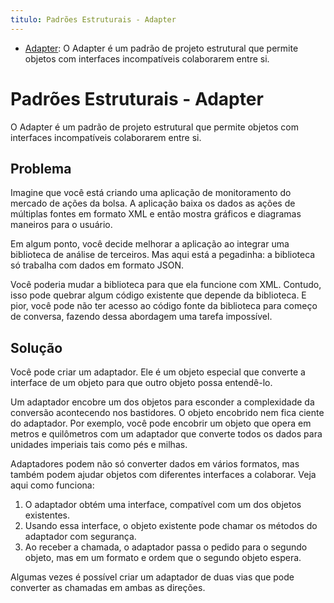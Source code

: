 ```yaml
---
titulo: Padrões Estruturais - Adapter
---
```

- [Adapter](https://refactoring.guru/pt-br/design-patterns/adapter): O Adapter é um padrão de projeto estrutural que permite objetos com interfaces incompatíveis colaborarem entre si.

# Padrões Estruturais - Adapter

O Adapter é um padrão de projeto estrutural que permite objetos com interfaces incompatíveis colaborarem entre si.

## Problema

Imagine que você está criando uma aplicação de monitoramento do mercado de ações da bolsa. A aplicação baixa os dados as ações de múltiplas fontes em formato XML e então mostra gráficos e diagramas maneiros para o usuário.

Em algum ponto, você decide melhorar a aplicação ao integrar uma biblioteca de análise de terceiros. Mas aqui está a pegadinha: a biblioteca só trabalha com dados em formato JSON.

Você poderia mudar a biblioteca para que ela funcione com XML. Contudo, isso pode quebrar algum código existente que depende da biblioteca. E pior, você pode não ter acesso ao código fonte da biblioteca para começo de conversa, fazendo dessa abordagem uma tarefa impossível.

## Solução

Você pode criar um adaptador. Ele é um objeto especial que converte a interface de um objeto para que outro objeto possa entendê-lo.

Um adaptador encobre um dos objetos para esconder a complexidade da conversão acontecendo nos bastidores. O objeto encobrido nem fica ciente do adaptador. Por exemplo, você pode encobrir um objeto que opera em metros e quilômetros com um adaptador que converte todos os dados para unidades imperiais tais como pés e milhas.

Adaptadores podem não só converter dados em vários formatos, mas também podem ajudar objetos com diferentes interfaces a colaborar. Veja aqui como funciona:

1. O adaptador obtém uma interface, compatível com um dos objetos existentes.
2. Usando essa interface, o objeto existente pode chamar os métodos do adaptador com segurança.
3. Ao receber a chamada, o adaptador passa o pedido para o segundo objeto, mas em um formato e ordem que o segundo objeto espera.

Algumas vezes é possível criar um adaptador de duas vias que pode converter as chamadas em ambas as direções.
